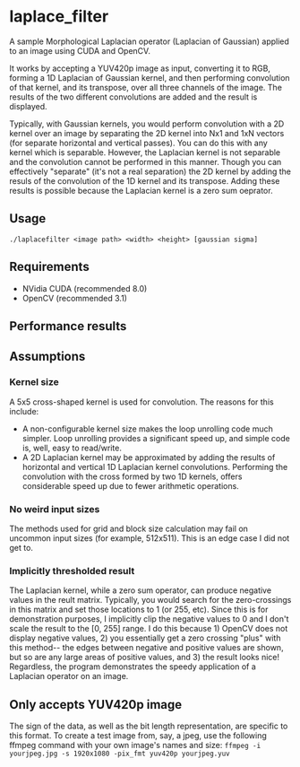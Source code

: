 # laplace_filter

A sample Morphological Laplacian operator (Laplacian of Gaussian) applied to an image using CUDA and OpenCV.

It works by accepting a YUV420p image as input, converting it to RGB, forming a 1D Laplacian of Gaussian kernel, and then performing convolution of that kernel, and its transpose, over all three channels of the image. The results of the two different convolutions are added and the result is displayed. 

Typically, with Gaussian kernels, you would perform convolution with a 2D kernel over an image by separating the 2D kernel into Nx1 and 1xN vectors (for separate horizontal and vertical passes). You can do this with any kernel which is separable. However, the Laplacian kernel is not separable and the convolution cannot be performed in this manner. Though you can effectively "separate" (it's not a real separation) the 2D kernel by adding the resuls of the convolution of the 1D kernel and its transpose. Adding these results is possible because the Laplacian kernel is a zero sum oeprator.


## Usage

`./laplacefilter <image path> <width> <height> [gaussian sigma]`

## Requirements

* NVidia CUDA (recommended 8.0)
* OpenCV (recommended 3.1)

## Performance results



## Assumptions

### Kernel size
A 5x5 cross-shaped kernel is used for convolution. The reasons for this include:

* A non-configurable kernel size makes the loop unrolling code much simpler. Loop unrolling provides a significant speed up, and simple code is, well, easy to read/write.
* A 2D Laplacian kernel may be approximated by adding the results of horizontal and vertical 1D Laplacian kernel convolutions. Performing the convolution with the cross formed by two 1D kernels, offers considerable speed up due to fewer arithmetic operations.

### No weird input sizes

The methods used for grid and block size calculation may fail on uncommon input sizes (for example, 512x511). This is an edge case I did not get to.

### Implicitly thresholded result

The Laplacian kernel, while a zero sum operator, can produce negative values in the reult matrix. Typically, you would search for the zero-crossings in this matrix and set those locations to 1 (or 255, etc). Since this is for demonstration purposes, I implicitly clip the negative values to 0 and I don't scale the result to the [0, 255] range. I do this because 1) OpenCV does not display negative values, 2) you essentially get a zero crossing "plus" with this method-- the edges between negative and positive values are shown, but so are any large areas of positive values, and 3) the result looks nice! Regardless, the program demonstrates the speedy application of a Laplacian operator on an image.

## Only accepts YUV420p image

The sign of the data, as well as the bit length representation, are specific to this format. To create a test image from, say, a jpeg, use the following ffmpeg command with your own image's names and size:
`ffmpeg -i yourjpeg.jpg -s 1920x1080 -pix_fmt yuv420p yourjpeg.yuv`